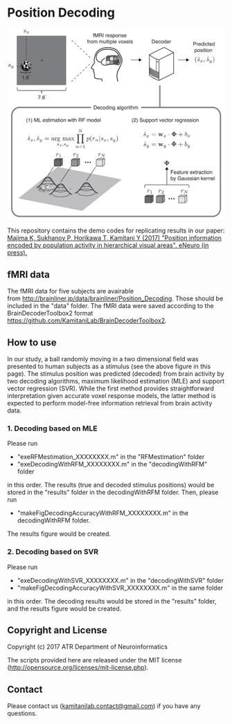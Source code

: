 # Position Decoding

<img src="PositionDecoding.jpg" width="600"/>

This repository contains the demo codes for replicating results in our paper: 
[Majima K, Sukhanov P, Horikawa T, Kamitani Y (2017) "Position information encoded by population activity in hierarchical visual areas". eNeuro (in press).](http://eneuro.org/content/early/2017/03/23/ENEURO.0268-16.2017)

## fMRI data 
The fMRI data for five subjects are avairable from <http://brainliner.jp/data/brainliner/Position_Decoding>. 
Those should be included in the "data" folder.
The fMRI data were saved according to the BrainDecoderToolbox2 format <https://github.com/KamitaniLab/BrainDecoderToolbox2>.

## How to use
In our study, a ball randomly moving in a two dimensional field was presented to human subjects as a stimulus (see the above figure in this page). The stimulus position was predicted (decoded) from brain activity by two decoding algorithms, maximum likelihood estimation (MLE) and support vector regression (SVR). While the first method provides straightforward interpretation given accurate voxel response models, the latter method is expected to perform model-free information retrieval from brain activity data.
### 1. Decoding based on MLE
Please run 
- "exeRFMestimation_XXXXXXXX.m" in the "RFMestimation" folder 
- "exeDecodingWithRFM_XXXXXXXX.m" in the "decodingWithRFM" folder

in this order. The results (true and decoded stimulus positions) would be stored in the "results" folder in the decodingWithRFM folder. Then, please run 
- "makeFigDecodingAccuracyWithRFM_XXXXXXXX.m" in the decodingWithRFM folder.

The results figure would be created. 
### 2. Decoding based on SVR
Please run 
- "exeDecodingWithSVR_XXXXXXXX.m" in the "decodingWithSVR" folder
- "makeFigDecodingAccuracyWithSVR_XXXXXXXX.m" in the same folder

in this order.
The decoding results would be stored in the "results" folder, and the results figure would be created.
## Copyright and License

Copyright (c) 2017 ATR Department of Neuroinformatics

The scripts provided here are released under the MIT license (<http://opensource.org/licenses/mit-license.php>).

## Contact
Please contact us (kamitanilab.contact@gmail.com) if you have any questions.
